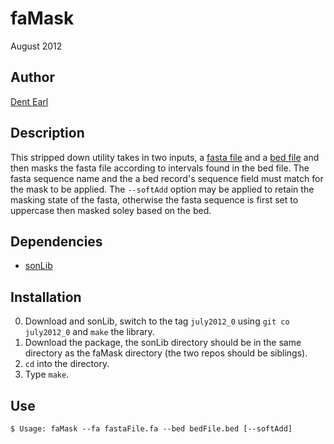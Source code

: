 # faMask

August 2012

## Author
[Dent Earl](https://github.com/dentearl/)

## Description
This stripped down utility takes in two inputs, a [fasta file](http://en.wikipedia.org/wiki/FASTA_format)
and a [bed file](http://genome.ucsc.edu/FAQ/FAQformat.html#format1) and then masks
the fasta file according to intervals found in the bed file. The fasta sequence name
and the a bed record's sequence field must match for the mask to be applied. The 
<code>--softAdd</code> option may be applied to retain the masking state of the fasta,
otherwise the fasta sequence is first set to uppercase then masked soley based on the bed.

## Dependencies
* [sonLib](https://github.com/benedictpaten/sonLib)

## Installation
0. Download and sonLib, switch to the tag <code>july2012_0</code> using <code>git co july2012_0</code> and <code>make</code> the library.
1. Download the package, the sonLib directory should be in the same directory as the faMask directory (the two repos should be siblings).
2. <code>cd</code> into the directory.
3. Type <code>make</code>.

## Use
    $ Usage: faMask --fa fastaFile.fa --bed bedFile.bed [--softAdd]
